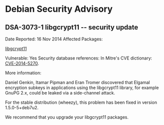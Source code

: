 
Debian Security Advisory
========================


DSA-3073-1 libgcrypt11 -- security update
-----------------------------------------



Date Reported:
16 Nov 2014
Affected Packages:

[libgcrypt11](https://packages.debian.org/src:libgcrypt11)

Vulnerable:
Yes
Security database references:
In Mitre's CVE dictionary: [CVE-2014-5270](https://security-tracker.debian.org/tracker/CVE-2014-5270).  

More information:

Daniel Genkin, Itamar Pipman and Eran Tromer discovered that Elgamal
encryption subkeys in applications using the libgcrypt11 library, for
example GnuPG 2.x, could be leaked via a side-channel attack.


For the stable distribution (wheezy), this problem has been fixed in
version 1.5.0-5+deb7u2.


We recommend that you upgrade your libgcrypt11 packages.





